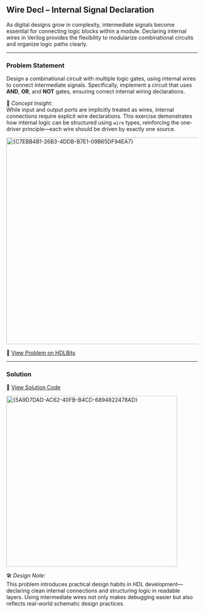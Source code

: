 ## Wire Decl – Internal Signal Declaration

As digital designs grow in complexity, intermediate signals become essential for connecting logic blocks within a module. Declaring internal wires in Verilog provides the flexibility to modularize combinational circuits and organize logic paths clearly.

---

### Problem Statement  
Design a combinational circuit with multiple logic gates, using internal wires to connect intermediate signals. Specifically, implement a circuit that uses **AND**, **OR**, and **NOT** gates, ensuring correct internal wiring declarations.

📘 *Concept Insight:*  
While input and output ports are implicitly treated as wires, internal connections require explicit wire declarations. This exercise demonstrates how internal logic can be structured using `wire` types, reinforcing the one-driver principle—each wire should be driven by exactly one source.

<img width="545" alt="{C7EBB4B1-26B3-4DDB-B7E1-09B65DF94EA7}" src="https://github.com/user-attachments/assets/5cdccbcb-d59f-4700-9e00-6664042e90de" />

🔗 [View Problem on HDLBits](https://hdlbits.01xz.net/wiki/Wire_decl)

---

### Solution  
📄 [View Solution Code](https://github.com/EswarAdithya011/HDLBits/blob/main/Problem%20Sets/2.%20Verilog%20Language/2.1%20Basics/2.1.7%20Declaring%20wires/Declaring%20wires.v)

<img width="450" alt="{5A9D7DAD-AC62-40FB-B4CD-6894822478AD}" src="https://github.com/user-attachments/assets/48026f4b-9a28-42e4-a232-44e04139f45e" />

🛠 *Design Note:*  
This problem introduces practical design habits in HDL development—declaring clean internal connections and structuring logic in readable layers. Using intermediate wires not only makes debugging easier but also reflects real-world schematic design practices.
